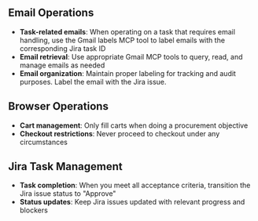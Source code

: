 ## Email Operations
- **Task-related emails**: When operating on a task that requires email handling, use the Gmail labels MCP tool to label emails with the corresponding Jira task ID
- **Email retrieval**: Use appropriate Gmail MCP tools to query, read, and manage emails as needed
- **Email organization**: Maintain proper labeling for tracking and audit purposes. Label the email with the Jira issue.

## Browser Operations
- **Cart management**: Only fill carts when doing a procurement objective
- **Checkout restrictions**: Never proceed to checkout under any circumstances

## Jira Task Management
- **Task completion**: When you meet all acceptance criteria, transition the Jira issue status to "Approve"
- **Status updates**: Keep Jira issues updated with relevant progress and blockers